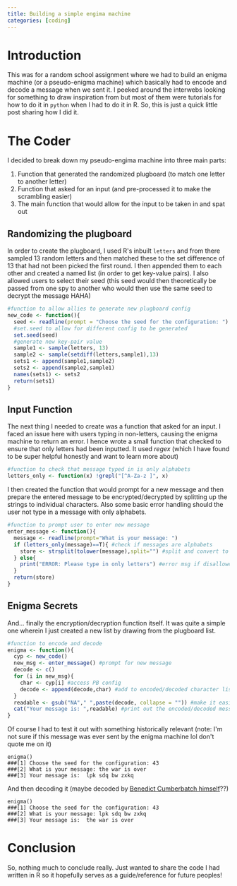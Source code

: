 ```yaml
---
title: Building a simple engima machine
categories: [coding]
---
```


# Introduction 

This was for a random school assignment where we had to build an enigma machine (or a pseudo-enigma machine) which basically had to encode and decode a message when we sent it. I peeked around the interwebs looking for something to draw inspiration from but most of them were tutorials for how to do it in `python` when I had to do it in R. So, this is just a quick little post sharing how I did it. 

# The Coder

I decided to break down my pseudo-engima machine into three main parts: 

1. Function that generated the randomized plugboard (to match one letter to another letter)
2. Function that asked for an input (and pre-processed it to make the scrambling easier)
3. The main function that would allow for the input to be taken in and spat out

## Randomizing the plugboard

In order to create the plugboard, I used R's inbuilt `letters` and from there sampled 13 random letters and then matched these to the set difference of 13 that had not been picked the first round. I then appended them to each other and created a named list (in order to get key-value pairs). I also allowed users to select their seed (this seed would then theoretically be passed from one spy to another who would then use the same seed to decrypt the message HAHA)

```R	
#function to allow allies to generate new plugboard config
new_code <- function(){
  seed <- readline(prompt = "Choose the seed for the configuration: ")
  #set.seed to allow for different config to be generated
  set.seed(seed)
  #generate new key-pair value
  sample1 <- sample(letters, 13) 
  sample2 <- sample(setdiff(letters,sample1),13) 
  sets1 <- append(sample1,sample2)
  sets2 <- append(sample2,sample1)
  names(sets1) <- sets2
  return(sets1)
}
```

## Input Function

The next thing I needed to create was a function that asked for an input. I faced an issue here with users typing in non-letters, causing the enigma machine to return an error. I hence wrote a small function that checked to ensure that only letters had been inputted. It used *regex* (which I have found to be super helpful honestly and want to learn more about)

```R
#function to check that message typed in is only alphabets
letters_only <- function(x) !grepl("[^A-Za-z ]", x)
```

I then created the function that would prompt for a new message and then prepare the entered message to be encrypted/decrypted by splitting up the strings to individual characters. Also some basic error handling should the user not type in a message with only alphabets.

```R
#function to prompt user to enter new message
enter_message <- function(){
  message <- readline(prompt="What is your message: ")
  if (letters_only(message)==T){ #check if messages are alphabets
    store <- strsplit(tolower(message),split="") #split and convert to lower letters
  } else{
    print("ERROR: Please type in only letters") #error msg if disallowed entry
  }
  return(store)
}
```

## Enigma Secrets

And... finally the encryption/decryption function itself. It was quite a simple one wherein I just created a new list by drawing from the plugboard list. 

```R
#function to encode and decode
enigma <- function(){
  cyp <- new_code()
  new_msg <- enter_message() #prompt for new message
  decode <- c()
  for (i in new_msg){
    char <- cyp[i] #access PB config
    decode <- append(decode,char) #add to encoded/decoded character list
  }
  readable <- gsub("NA"," ",paste(decode, collapse = "")) #make it easier to read
  cat("Your message is: ",readable) #print out the encoded/decoded message
}
```

Of course I had to test it out with something historically relevant (note: I'm not sure if this message was ever sent by the enigma machine lol don't quote me on it)

```
enigma()
###[1] Choose the seed for the configuration: 43
###[2] What is your message: the war is over
###[3] Your message is:  lpk sdq bw zxkq
```

And then decoding it (maybe decoded by [Benedict Cumberbatch himself](https://en.wikipedia.org/wiki/The_Imitation_Game)??)

```
enigma()
###[1] Choose the seed for the configuration: 43
###[2] What is your message: lpk sdq bw zxkq
###[3] Your message is:  the war is over
```

# Conclusion

So, nothing much to conclude really. Just wanted to share the code I had written in R so it hopefully serves as a guide/reference for future peoples!
